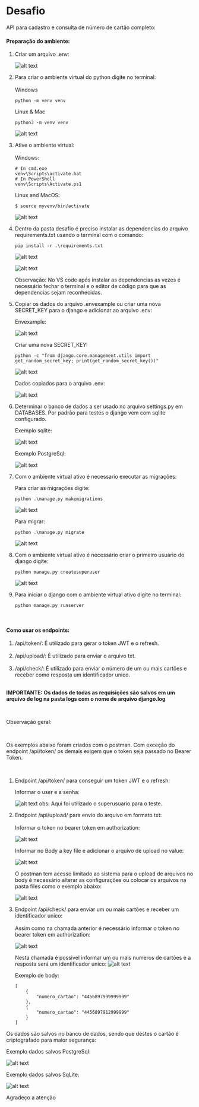 # Desafio

API para cadastro e consulta de número de cartão completo:

<h4>Preparação do ambiente:</h4>

<ol>

<li>Criar um arquivo .env:</li>

![alt text](image/add_env.png)

<li>Para criar o ambiente virtual do python digite no terminal:</li>
<br>
Windows

    python -m venv venv

Linux & Mac

    python3 -m venv venv

![alt text](image/create_venv.png)

<li>Ative o ambiente virtual:</li>
<br>
Windows:

    # In cmd.exe
    venv\Scripts\activate.bat
    # In PowerShell
    venv\Scripts\Activate.ps1

Linux and MacOS:

    $ source myvenv/bin/activate

![alt text](image/activate_venv.png)

<li>Dentro da pasta desafio é preciso instalar as dependencias do arquivo requirements.txt usando o terminal com o comando:</li>
    
    pip install -r .\requirements.txt

![alt text](image/pip_install1.png)

![alt text](image/pip_install2.png)

Observação: No VS code após instalar as dependencias as vezes é necessário fechar o terminal e o editor de código para que as dependencias sejam reconhecidas. 

<li>Copiar os dados do arquivo .envexample ou criar uma nova SECRET_KEY para o django e adicionar ao arquivo .env:</li>

Envexample:

![alt text](image/add_envexample.png)

Criar uma nova SECRET_KEY:

    python -c "from django.core.management.utils import get_random_secret_key; print(get_random_secret_key())"
    
![alt text](image/new_secret.png)

Dados copiados para o arquivo .env:

![alt text](image/env_config.png)

<li>Determinar o banco de dados a ser usado no arquivo settings.py em DATABASES. Por padrão para testes o django vem com sqlite configurado.</li>

Exemplo sqlite:

![alt text](image/sqlite_config.png)

Exemplo PostgreSql:

![alt text](image/postgre_config.png)

<li>Com o ambiente virtual ativo é necessario executar as migrações:</li>

Para criar as migrações digite: 

    python .\manage.py makemigrations
    
![alt text](image/makemigrations.png)

Para migrar:

    python .\manage.py migrate
    
![alt text](image/migrate.png)

<li>Com o ambiente virtual ativo é necessário criar o primeiro usuário do django digite:</li>

    python manage.py createsuperuser
    
![alt text](image/superuser.png)

<li>Para iniciar o django com o ambiente virtual ativo digite no terminal:</li>


    python manage.py runserver

<br>

</ol>

<h4>Como usar os endpoints:</h4>

<ol>
    
<li>/api/token/: É utilizado para gerar o token JWT e o refresh.</li>
        
<br>

<li>/api/upload/: É utilizado para enviar o arquivo txt.</li>
    
<br>
    
<li>/api/check/: É utilizado para enviar o número de um ou mais cartões e receber como resposta um identificador unico.</li>
    
<br>
    
</ol>

<strong>IMPORTANTE: Os dados de todas as requisições são salvos em um arquivo de log na pasta logs com o nome de arquivo django.log</strong>

<br>

Observação geral:

<br>

Os exemplos abaixo foram criados com o postman. Com exceção do endpoint /api/token/ os demais exigem que o token seja passado no Bearer Token.

<br>

<ol>
    
<li>Endpoint /api/token/ para conseguir um token JWT e o refresh:</li>


Informar o user e a senha:

![alt text](image/token.png)
obs: Aqui foi utilizado o superusuario para o teste.

<li>Endpoint /api/upload/ para envio do arquivo em formato txt:</li>
<br>
Informar o token no bearer token em authorization:

![alt text](image/access_upload.png)


Informar no Body a key file e adicionar o arquivo de upload no value:

![alt text](image/upload_body.png)


O postman tem acesso limitado ao sistema para o upload de arquivos no body é necessário alterar as configurações ou colocar os arquivos na pasta files como o exemplo abaixo:

![alt text](image/postman_local.png)

<li>Endpoint /api/check/ para enviar um ou mais cartões e receber um identificador unico:</li>
<br>
Assim como na chamada anterior é necessário informar o token no bearer token em authorization:

![alt text](image/check_token.png)


Nesta chamada é possivel informar um ou mais numeros de cartões e a resposta será um identificador unico:
![alt text](image/check_body.png)

Exemplo de body:

    [
        {
            "numero_cartao": "4456897999999999"
        },
        {
            "numero_cartao": "4456897912999999"
        }
    ]

</ol>

Os dados são salvos no banco de dados, sendo que destes o cartão é criptografado para maior segurança:

Exemplo dados salvos PostgreSql:

![alt text](image/postgresql_data.png)

Exemplo dados salvos SqLite:

![alt text](image/sqlite_data.png)


Agradeço a atenção
